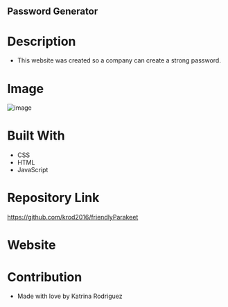 ## Password Generator

# Description
* This website was created so a company can create a strong password.

# Image
![image](https://user-images.githubusercontent.com/88009884/136723800-d73008a2-be25-44ff-85ec-41f89dd606e2.png)

# Built With
* CSS
* HTML
* JavaScript

# Repository Link
https://github.com/krod2016/friendlyParakeet

# Website

# Contribution
* Made with love by Katrina Rodriguez
